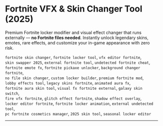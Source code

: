 # Fortnite VFX & Skin Changer Tool (2025)

Premium Fortnite locker modifier and visual effect changer that runs externally — **no Fortnite files needed**. Instantly unlock legendary skins, emotes, rare effects, and customize your in-game appearance with zero risk.



`fortnite skin changer`, `fortnite locker tool`, `vfx editor fortnite`,  
`skin swapper 2025`, `external fortnite tool`, `undetected fortnite cheat`,  
`fortnite emote fx`, `fortnite pickaxe unlocker`, `background changer fortnite`,  
`no file skin changer`, `custom locker builder`, `premium fortnite mod`,  
`lobby effects tool`, `legacy skins fortnite`, `animated aura fx`,  
`fortnite aura skin tool`, `visual fx fortnite external`, `galaxy skin switch`,  
`fire vfx fortnite`, `glitch effect fortnite`, `shadow effect overlay`,  
`locker editor fortnite`, `fortnite locker animation`, `external undetected tool`,  
`pc fortnite cosmetics manager`, `2025 skin tool`, `seasonal locker editor`

---

